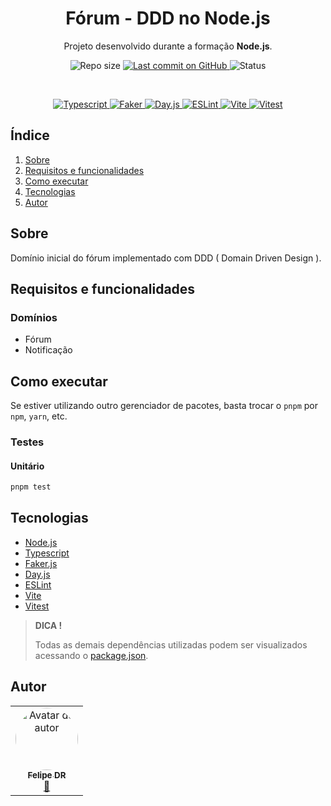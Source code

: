<p align="center">
  <h1 align="center">Fórum - DDD no Node.js</h1>
  <p align="center">Projeto desenvolvido durante a formação <strong>Node.js</strong>.</p>
</p>

<p align="center">
  <img src="https://img.shields.io/github/repo-size/felipe-dr/forum-ddd?style=for-the-badge&color=4e5acf" alt="Repo size" />
  <a aria-label="Last Commit" href="https://github.com/felipe-dr/forum-ddd/commits/main">
    <img src="https://img.shields.io/github/last-commit/felipe-dr/forum-ddd?style=for-the-badge&color=4e5acf" alt="Last commit on GitHub" />
  </a>
  <!-- <img src="https://img.shields.io/badge/license-MIT-4e5acf?style=for-the-badge" alt="License" /> -->
  <img src="https://img.shields.io/badge/status-concluído-green?style=for-the-badge" alt="Status" />
</p>

<br>

<p align="center">
  <a target="_blank" href="https://www.typescriptlang.org/">
    <img src="https://img.shields.io/static/v1?style=plastic&color=red&label=Typescript&message=TS&logo=typescript" alt="Typescript" />
  </a>
  <a target="_blank" href="https://v10.fakerjs.dev/">
    <img src="https://img.shields.io/static/v1?style=plastic&color=red&label=Faker&message=TS" alt="Faker" />
  </a>
  <a target="_blank" href="https://day.js.org/">
    <img src="https://img.shields.io/static/v1?style=plastic&color=red&label=Day.js&message=TS" alt="Day.js" />
  </a>  
  <a target="_blank" href="https://eslint.org/">
    <img src="https://img.shields.io/static/v1?style=plastic&color=red&label=ESLint&message=JS&logo=eslint" alt="ESLint" />
  </a>
  <a target="_blank" href="https://vite.dev/">
    <img src="https://img.shields.io/static/v1?style=plastic&color=red&label=Vite&message=TS&logo=vite" alt="Vite" />
  </a>
  <a target="_blank" href="https://vitest.dev/">
    <img src="https://img.shields.io/static/v1?style=plastic&color=red&label=Vitest&message=TS&logo=vitest" alt="Vitest" />
  </a>
</p>

## Índice

<ol>
  <li><a href="#sobre">Sobre</a></li>
  <li><a href="#requisitos-e-funcionalidades">Requisitos e funcionalidades</a></li>
  <li><a href="#como-executar">Como executar</a></li>
  <li><a href="#tecnologias">Tecnologias</a></li>
  <li><a href="#autor">Autor</a></li>
</ol>

## Sobre

Domínio inicial do fórum implementado com DDD ( Domain Driven Design ).

## Requisitos e funcionalidades

### Domínios

- Fórum
- Notificação

## Como executar

Se estiver utilizando outro gerenciador de pacotes, basta trocar o `pnpm` por `npm`, `yarn`, etc.

### Testes

#### Unitário

```bash
pnpm test
```

## Tecnologias

- [Node.js](https://nodejs.org/en)
- [Typescript](https://www.typescriptlang.org/)
- [Faker.js](https://v10.fakerjs.dev/)
- [Day.js](https://day.js.org/)
- [ESLint](https://eslint.org/)
- [Vite](https://vite.dev/)
- [Vitest](https://vitest.dev/)

> **DICA !**
>
> Todas as demais dependências utilizadas podem ser visualizados acessando o [package.json](./package.json).

## Autor

<table>
  <tr>
    <td align="center">
      <a href="https://github.com/felipe-dr">
        <img style="border-radius: 50%;" src="https://avatars.githubusercontent.com/u/62888625?s=96&v=4" width="100px;" alt="Avatar do autor" />
        <br />
        <sub>
          <b>Felipe DR</b>
        </sub>
      </a>
      <br />
      <a href="mailto:felipe.corp7@gmail.com" title="E-mail">📩</a>
    </td>
  </tr>
</table>
